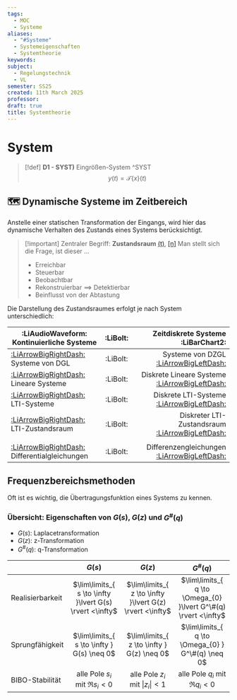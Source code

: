 ```yaml
---
tags:
  - MOC
  - Systeme
aliases:
  - "#Systeme"
  - Systemeigenschaften
  - Systemtheorie
keywords: 
subject:
  - Regelungstechnik
  - VL
semester: SS25
created: 11th March 2025
professor: 
draft: true
title: Systemtheorie
---
```

 
# System

> [!def] **D1 - SYST)** Eingrößen-System ^SYST
> $$y(t)=\mathcal{T}\{x\}(t)$$

## 🗺️ Dynamische Systeme im Zeitbereich

Anstelle einer statischen Transformation der Eingangs, wird hier das dynamische Verhalten des Zustands eines Systems berücksichtigt.

> [!important] Zentraler Begriff: **Zustandsraum** [(t)](Zustandsraum.md), [\[n\]](Zeitdiskreter%20Zustandsraum.md)
> Man stellt sich die Frage, ist dieser ...
> - Erreichbar
> - Steuerbar
> - Beobachtbar
> - Rekonstruierbar $\implies$ Detektierbar
> - Beinflusst von der Abtastung

Die Darstellung des Zustandsraumes erfolgt je nach System unterschiedlich:

| **:LiAudioWaveform: Kontinuierliche Systeme**                                    | :LiBolt: |                                                        **Zeitdiskrete Systeme :LiBarChart2:** |
| -------------------------------------------------------------------------------- | :------: | --------------------------------------------------------------------------------------------: |
| [:LiArrowBigRightDash:](Dynamische%20Systeme.md) Systeme von DGL                 | :LiBolt: |                            Systeme von DZGL [:LiArrowBigLeftDash:](Zeitdiskrete%20Systeme.md) |
| [:LiArrowBigRightDash:](Lineare%20Systeme.md) Lineare Systeme                    | :LiBolt: |          Diskrete Lineare Systeme [:LiArrowBigLeftDash:](Zeitdiskrete%20Lineare%20Systeme.md) |
| [:LiArrowBigRightDash:](LTI-Systeme.md) LTI-Systeme                              | :LiBolt: |                    Diskrete LTI-Systeme [:LiArrowBigLeftDash:](Zeitdiskrete%20LTI-Systeme.md) |
| [:LiArrowBigRightDash:](Kontinuierlicher%20LTI-Zustandsraum.md) LTI-Zustandsraum | :LiBolt: |        Diskreter LTI-Zustandsraum [:LiArrowBigLeftDash:](Zeitdiskreter%20LTI-Zustandsraum.md) |
|                                                                                  |          |                                                                                               |
| [:LiArrowBigRightDash:](../Mathematik/Analysis/GDGL.md) Differentialgleichungen  | :LiBolt: | Differenzengleichungen [:LiArrowBigLeftDash:](../Mathematik/Analysis/Differenzengleichung.md) |

## Frequenzbereichsmethoden

Oft ist es wichtig, die Übertragungsfunktion eines Systems zu kennen.

### Übersicht: Eigenschaften von $G(s)$, $G(z)$ und $G^\#(q)$

- $G(s)$: Laplacetransformation
- $G(z)$: z-Transformation
- $G^\#(q)$: q-Transformation

|                  |                          $G(s)$                          |                          $G(z)$                          |                            $G^\#(q)$                            |
| ---------------- | :------------------------------------------------------: | :------------------------------------------------------: | :-------------------------------------------------------------: |
| Realisierbarkeit | $\lim\limits_{ s \to \infty }\lvert G(s) \rvert <\infty$ | $\lim\limits_{ z \to \infty }\lvert G(z) \rvert <\infty$ | $\lim\limits_{ q \to \Omega_{0} }\lvert G^\#(q) \rvert <\infty$ |
| Sprungfähigkeit  |        $\lim\limits_{ s \to \infty } G(s) \neq 0$        |        $\lim\limits_{ z \to \infty } G(z) \neq 0$        |       $\lim\limits_{ q \to  \Omega_{0} } G^\#(q) \neq 0$        |
| BIBO-Stabilität  |           alle Pole $s_{i}$ mit $\Re s_{i}<0$            |      alle Pole $z_{i}$ mit $\lvert z_{i} \rvert<1$       |               alle Pole $q_{i}$ mit $\Re q_{i}<0$               |
